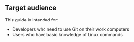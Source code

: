 ## Target audience

This guide is intended for:

- Developers who need to use Git on their work computers
- Users who have basic knowledge of Linux commands
